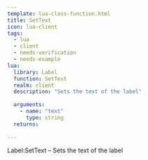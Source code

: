 ```yaml
---
template: lua-class-function.html
title: SetText
icon: lua-client
tags:
  - lua
  - client
  - needs-verification
  - needs-example
lua:
  library: Label
  function: SetText
  realm: client
  description: "Sets the text of the label"
  
  arguments:
    - name: "text"
      type: string
  returns:
    
---
```


<div class="lua__search__keywords">
Label:SetText &#x2013; Sets the text of the label
</div>
